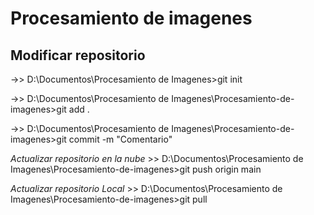 # Procesamiento de imagenes

## Modificar repositorio 

->> D:\Documentos\Procesamiento de Imagenes>git init

->> D:\Documentos\Procesamiento de Imagenes\Procesamiento-de-imagenes>git add .

->> D:\Documentos\Procesamiento de Imagenes\Procesamiento-de-imagenes>git commit -m "Comentario"

*Actualizar repositorio en la nube* >> D:\Documentos\Procesamiento de Imagenes\Procesamiento-de-imagenes>git push origin main

*Actualizar repositorio Local* >> D:\Documentos\Procesamiento de Imagenes\Procesamiento-de-imagenes>git pull
